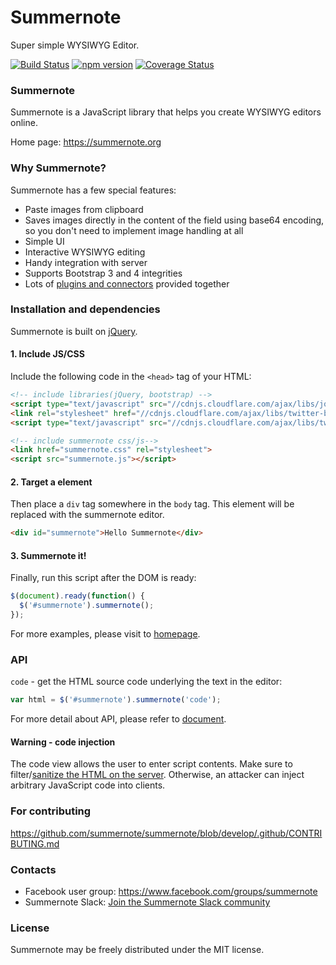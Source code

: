 # Summernote  

Super simple WYSIWYG Editor.

[![Build Status](https://travis-ci.org/summernote/summernote.svg?branch=develop)](http://travis-ci.org/summernote/summernote)
[![npm version](https://badge.fury.io/js/summernote.svg)](http://badge.fury.io/js/summernote)
[![Coverage Status](https://coveralls.io/repos/summernote/summernote/badge.svg?branch=develop&service=github)](https://coveralls.io/github/summernote/summernote?branch=develop)

### Summernote
Summernote is a JavaScript library that helps you create WYSIWYG editors online.

Home page: <https://summernote.org>

### Why Summernote?

Summernote has a few special features:

* Paste images from clipboard
* Saves images directly in the content of the field using base64 encoding, so you don't need to implement image handling at all
* Simple UI
* Interactive WYSIWYG editing
* Handy integration with server
* Supports Bootstrap 3 and 4 integrities
* Lots of [plugins and connectors](https://github.com/summernote/awesome-summernote) provided together

### Installation and dependencies

Summernote is built on [jQuery](http://jquery.com/).

#### 1. Include JS/CSS

Include the following code in the `<head>` tag of your HTML:

```html
<!-- include libraries(jQuery, bootstrap) -->
<script type="text/javascript" src="//cdnjs.cloudflare.com/ajax/libs/jquery/3.4.1/jquery.min.js"></script>
<link rel="stylesheet" href="//cdnjs.cloudflare.com/ajax/libs/twitter-bootstrap/3.4.1/css/bootstrap.min.css" />
<script type="text/javascript" src="//cdnjs.cloudflare.com/ajax/libs/twitter-bootstrap/3.4.1/js/bootstrap.min.js"></script>

<!-- include summernote css/js-->
<link href="summernote.css" rel="stylesheet">
<script src="summernote.js"></script>
```

#### 2. Target a element

Then place a `div` tag somewhere in the `body` tag. This element will be replaced with the summernote editor.

```html
<div id="summernote">Hello Summernote</div>
```

#### 3. Summernote it!

Finally, run this script after the DOM is ready:

```javascript
$(document).ready(function() {
  $('#summernote').summernote();
});
```

For more examples, please visit to [homepage](http://summernote.org/examples).

### API

`code` - get the HTML source code underlying the text in the editor:

```javascript
var html = $('#summernote').summernote('code');
```

For more detail about API, please refer to [document](http://summernote.org/getting-started/#basic-api).

#### Warning - code injection

The code view allows the user to enter script contents. Make sure to filter/[sanitize the HTML on the server](https://github.com/search?l=JavaScript&q=sanitize+html). Otherwise, an attacker can inject arbitrary JavaScript code into clients.

### For contributing
https://github.com/summernote/summernote/blob/develop/.github/CONTRIBUTING.md

### Contacts
* Facebook user group: https://www.facebook.com/groups/summernote
* Summernote Slack: [Join the Summernote Slack community](https://communityinviter.com/apps/summernote/summernote)

### License
Summernote may be freely distributed under the MIT license.
